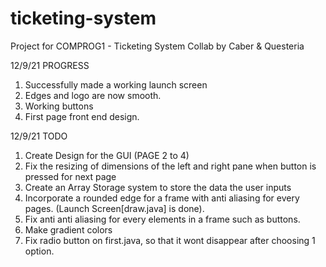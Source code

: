 # ticketing-system
Project for COMPROG1 - Ticketing System
Collab by Caber & Questeria 

12/9/21
PROGRESS
1. Successfully made a working launch screen
2. Edges and logo are now smooth.
3. Working buttons
4. First page front end design.


12/9/21
TODO
1. Create Design for the GUI (PAGE 2 to 4)
2. Fix the resizing of dimensions of the left and right pane when button is pressed for next page
3. Create an Array Storage system to store the data the user inputs
4. Incorporate a rounded edge for a frame with anti aliasing for every pages. (Launch Screen[draw.java] is done).
5. Fix anti anti aliasing for every elements in a frame such as buttons. 
6. Make gradient colors
7. Fix radio button on first.java, so that it wont disappear after choosing 1 option.
